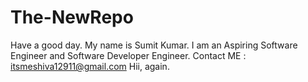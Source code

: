 # The-NewRepo
Have a good day.
My name is Sumit Kumar. 
I am an Aspiring Software Engineer and Software Developer Engineer.
Contact ME : itsmeshiva12911@gmail.com
Hii, again.
